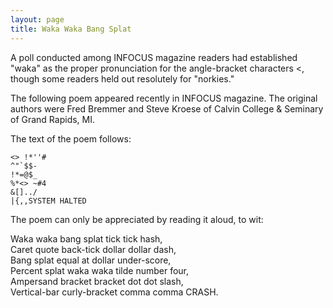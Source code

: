```yaml
---
layout: page
title: Waka Waka Bang Splat
---
```


A poll conducted among INFOCUS magazine readers had established 
"waka" as the proper pronunciation for the angle-bracket characters 
<, though some readers held out resolutely for "norkies."

The following poem appeared recently in INFOCUS magazine. The 
original authors were Fred Bremmer and Steve Kroese of Calvin College & 
Seminary of Grand Rapids, MI.

The text of the poem follows:

```
<> !*''#
^"`$$-
!*=@$_
%*<> ~#4
&[]../
|{,,SYSTEM HALTED
```

The poem can only be appreciated by reading it aloud, to wit: 

Waka waka bang splat tick tick hash,<br>
Caret quote back-tick dollar dollar dash,<br>
Bang splat equal at dollar under-score,<br>
Percent splat waka waka tilde number four,<br>
Ampersand bracket bracket dot dot slash,<br>
Vertical-bar curly-bracket comma comma CRASH.
